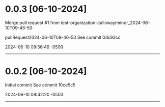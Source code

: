 
# 0.0.3 [06-10-2024]

Merge pull request #1 from test-organization-calloway/minor_2024-06-10T09-46-50

pullRequest2024-06-10T09-46-50
See commit 0dc93cc

2024-06-10 09:56:49 -0500

---
# 0.0.2 [06-10-2024]

Initial commit
See commit 10ce5c5

2024-06-10 09:42:20 -0500

---
